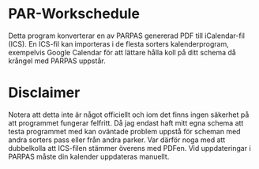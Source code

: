 # PAR-Workschedule

Detta program konverterar en av PARPAS genererad PDF till iCalendar-fil (ICS). En ICS-fil kan importeras i de flesta sorters kalenderprogram, exempelvis Google Calendar för att lättare hålla koll på ditt schema då krångel med PARPAS uppstår.

# Disclaimer

Notera att detta inte är något officiellt och iom det finns ingen säkerhet på att programmet fungerar felfritt. Då jag endast haft mitt egna schema att testa programmet med kan oväntade problem uppstå för scheman med andra sorters pass eller från andra parker. Var därför noga med att dubbelkolla att ICS-filen stämmer överens med PDFen. Vid uppdateringar i PARPAS måste din kalender uppdateras manuellt.